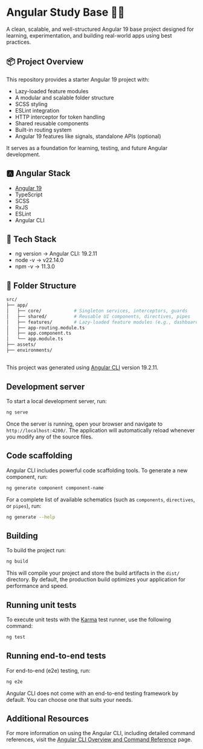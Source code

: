 # Angular Study Base 🧠🚀

A clean, scalable, and well-structured Angular 19 base project designed for learning, experimentation, and building real-world apps using best practices.

## 📦 Project Overview

This repository provides a starter Angular 19 project with:

- Lazy-loaded feature modules
- A modular and scalable folder structure
- SCSS styling
- ESLint integration
- HTTP interceptor for token handling
- Shared reusable components
- Built-in routing system
- Angular 19 features like signals, standalone APIs (optional)

It serves as a foundation for learning, testing, and future Angular development.

## 🅰️ Angular Stack

- [Angular 19](https://angular.io/)
- TypeScript
- SCSS
- RxJS
- ESLint
- Angular CLI

## 💽 Tech Stack

- ng version -> Angular CLI: 19.2.11
- node -v -> v22.14.0
- npm -v -> 11.3.0 

## 📁 Folder Structure

```bash
src/
├── app/
│   ├── core/            # Singleton services, interceptors, guards
│   ├── shared/          # Reusable UI components, directives, pipes
│   ├── features/        # Lazy-loaded feature modules (e.g., dashboard, auth)
│   ├── app-routing.module.ts
│   ├── app.component.ts
│   └── app.module.ts
├── assets/
├── environments/

```

## ####################

This project was generated using [Angular CLI](https://github.com/angular/angular-cli) version 19.2.11.

## Development server

To start a local development server, run:

```bash
ng serve
```

Once the server is running, open your browser and navigate to `http://localhost:4200/`. The application will automatically reload whenever you modify any of the source files.

## Code scaffolding

Angular CLI includes powerful code scaffolding tools. To generate a new component, run:

```bash
ng generate component component-name
```

For a complete list of available schematics (such as `components`, `directives`, or `pipes`), run:

```bash
ng generate --help
```

## Building

To build the project run:

```bash
ng build
```

This will compile your project and store the build artifacts in the `dist/` directory. By default, the production build optimizes your application for performance and speed.

## Running unit tests

To execute unit tests with the [Karma](https://karma-runner.github.io) test runner, use the following command:

```bash
ng test
```

## Running end-to-end tests

For end-to-end (e2e) testing, run:

```bash
ng e2e
```

Angular CLI does not come with an end-to-end testing framework by default. You can choose one that suits your needs.

## Additional Resources

For more information on using the Angular CLI, including detailed command references, visit the [Angular CLI Overview and Command Reference](https://angular.dev/tools/cli) page.
